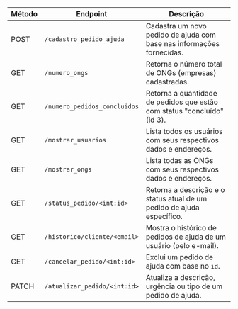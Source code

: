 | Método | Endpoint                     | Descrição                                                                |
| ------ | ---------------------------- | ------------------------------------------------------------------------ |
| POST   | `/cadastro_pedido_ajuda`     | Cadastra um novo pedido de ajuda com base nas informações fornecidas.    |
| GET    | `/numero_ongs`               | Retorna o número total de ONGs (empresas) cadastradas.                   |
| GET    | `/numero_pedidos_concluidos` | Retorna a quantidade de pedidos que estão com status "concluído" (id 3). |
| GET    | `/mostrar_usuarios`          | Lista todos os usuários com seus respectivos dados e endereços.          |
| GET    | `/mostrar_ongs`              | Lista todas as ONGs com seus respectivos dados e endereços.              |
| GET    | `/status_pedido/<int:id>`    | Retorna a descrição e o status atual de um pedido de ajuda específico.   |
| GET    | `/historico/cliente/<email>` | Mostra o histórico de pedidos de ajuda de um usuário (pelo e-mail).      |
| GET    | `/cancelar_pedido/<int:id>`  | Exclui um pedido de ajuda com base no `id`.                              |
| PATCH  | `/atualizar_pedido/<int:id>` | Atualiza a descrição, urgência ou tipo de um pedido de ajuda.            |
